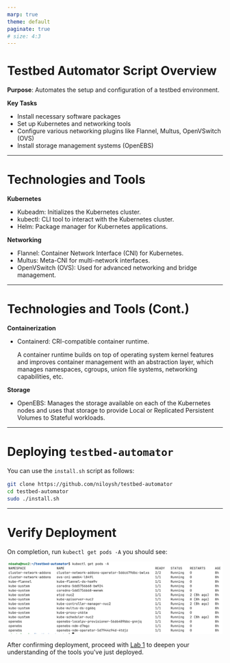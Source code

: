 ```yaml
---
marp: true
theme: default
paginate: true
# size: 4:3
---
```

# Testbed Automator Script Overview
**Purpose**: Automates the setup and configuration of a testbed environment.

**Key Tasks**
- Install necessary software packages
- Set up Kubernetes and networking tools
- Configure various networking plugins like Flannel, Multus, OpenVSwitch (OVS)
- Install storage management systems (OpenEBS)

---
# Technologies and Tools
**Kubernetes**
- Kubeadm: Initializes the Kubernetes cluster.
- kubectl: CLI tool to interact with the Kubernetes cluster.
- Helm: Package manager for Kubernetes applications.

**Networking**
- Flannel: Container Network Interface (CNI) for Kubernetes.
- Multus: Meta-CNI for multi-network interfaces.
- OpenVSwitch (OVS): Used for advanced networking and bridge management.
	
---
# Technologies and Tools (Cont.)
**Containerization**
- Containerd: CRI-compatible container runtime. 

    A container runtime builds on top of operating system kernel features and improves container management with an abstraction layer, which manages namespaces, cgroups, union file systems, networking capabilities, etc.

**Storage**
- OpenEBS: Manages the storage available on each of the Kubernetes nodes and uses that storage to provide Local or Replicated Persistent Volumes to Stateful workloads.
---
# Deploying `testbed-automator`

You can use the `install.sh` script as follows:
```bash
git clone https://github.com/niloysh/testbed-automator
cd testbed-automator
sudo ./install.sh
```

---
# Verify Deployment

On completion, run `kubectl get pods -A` you should see:

![automator-install](images/automator-install.png)

After confirming deployment, proceed with [Lab 1](labs/lab1/README.md) to deepen your understanding of the tools you've just deployed.


